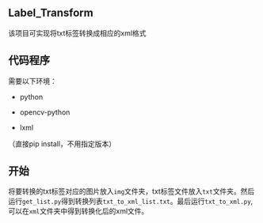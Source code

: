 ## Label_Transform
该项目可实现将txt标签转换成相应的xml格式

## 代码程序
需要以下环境：

+ python


+ opencv-python


+ lxml


（直接pip install，不用指定版本）

## 开始
将要转换的txt标签对应的图片放入`img`文件夹，txt标签文件放入`txt`文件夹。然后运行`get_list.py`得到转换列表`txt_to_xml_list.txt`。最后运行`txt_to_xml.py`,可以在`xml`文件夹中得到转换化后的xml文件。
